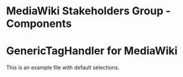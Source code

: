 # MediaWiki Stakeholders Group - Components
# GenericTagHandler for MediaWiki

This is an example file with default selections.

